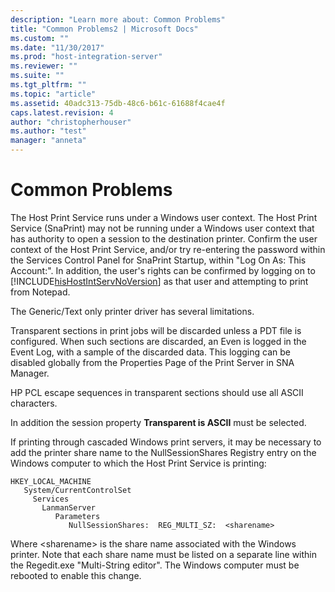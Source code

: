 ```yaml
---
description: "Learn more about: Common Problems"
title: "Common Problems2 | Microsoft Docs"
ms.custom: ""
ms.date: "11/30/2017"
ms.prod: "host-integration-server"
ms.reviewer: ""
ms.suite: ""
ms.tgt_pltfrm: ""
ms.topic: "article"
ms.assetid: 40adc313-75db-48c6-b61c-61688f4cae4f
caps.latest.revision: 4
author: "christopherhouser"
ms.author: "test"
manager: "anneta"
---
```

# Common Problems
The Host Print Service runs under a Windows user context. The Host Print Service (SnaPrint) may not be running under a Windows user context that has authority to open a session to the destination printer. Confirm the user context of the Host Print Service, and/or try re-entering the password within the Services Control Panel for SnaPrint Startup, within "Log On As: This Account:". In addition, the user's rights can be confirmed by logging on to [!INCLUDE[hisHostIntServNoVersion](../includes/hishostintservnoversion-md.md)] as that user and attempting to print from Notepad.

 The Generic/Text only printer driver has several limitations.

 Transparent sections in print jobs will be discarded unless a PDT file is configured. When such sections are discarded, an Even is logged in the Event Log, with a sample of the discarded data. This logging can be disabled globally from the Properties Page of the Print Server in SNA Manager.

 HP PCL escape sequences in transparent sections should use all ASCII characters.

 In addition the session property **Transparent is ASCII** must be selected.

 If printing through cascaded Windows print servers, it may be necessary to add the printer share name to the NullSessionShares Registry entry on the Windows computer to which the Host Print Service is printing:

```
HKEY_LOCAL_MACHINE
   System/CurrentControlSet
     Services
       LanmanServer
          Parameters
             NullSessionShares:  REG_MULTI_SZ:  <sharename>

```

 Where \<sharename> is the share name associated with the Windows printer. Note that each share name must be listed on a separate line within the Regedit.exe "Multi-String editor". The Windows computer must be rebooted to enable this change.
